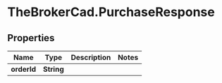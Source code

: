 # TheBrokerCad.PurchaseResponse

## Properties
Name | Type | Description | Notes
------------ | ------------- | ------------- | -------------
**orderId** | **String** |  | 


